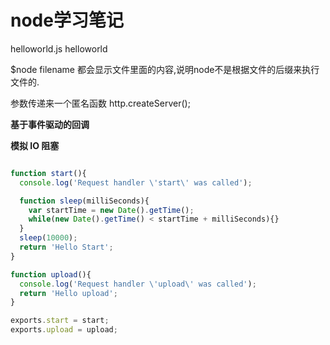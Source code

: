 # node学习笔记

helloworld.js helloworld

$node filename 都会显示文件里面的内容,说明node不是根据文件的后缀来执行文件的.

参数传递来一个匿名函数
http.createServer();

**基于事件驱动的回调**


**模拟 IO 阻塞** 
``` javascript

function start(){
  console.log('Request handler \'start\' was called');

  function sleep(milliSeconds){
    var startTime = new Date().getTime();
    while(new Date().getTime() < startTime + milliSeconds){}
  }
  sleep(10000);
  return 'Hello Start';
}

function upload(){
  console.log('Request handler \'upload\' was called');
  return 'Hello upload';
}

exports.start = start;
exports.upload = upload;

```
